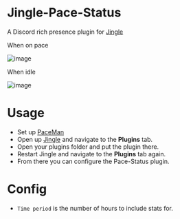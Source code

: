 # Jingle-Pace-Status
A Discord rich presence plugin for [Jingle](https://github.com/duncanruns/jingle/releases/latest)

When on pace

![image](https://github.com/user-attachments/assets/32daf0e9-dac9-454d-81f2-9c56f1638c0d)

When idle

![image](https://github.com/user-attachments/assets/d1dd5b61-409b-4bb7-a75b-c61944441e76)

# Usage
- Set up [PaceMan](https://paceman.gg)
- Open up [Jingle](https://github.com/duncanruns/jingle/releases/latest) and navigate to the **Plugins** tab.
- Open your plugins folder and put the plugin there.
- Restart Jingle and navigate to the **Plugins** tab again.
- From there you can configure the Pace-Status plugin.

# Config
  - `Time period` is the number of hours to include stats for.

